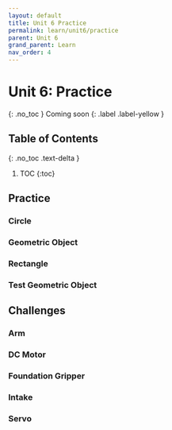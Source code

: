 ```yaml
---
layout: default
title: Unit 6 Practice
permalink: learn/unit6/practice
parent: Unit 6
grand_parent: Learn
nav_order: 4
---
```


# Unit 6: Practice
{: .no_toc }
Coming soon
{: .label .label-yellow }

## Table of Contents
{: .no_toc .text-delta }

1. TOC
{:toc}

## Practice

### Circle
### Geometric Object
### Rectangle
### Test Geometric Object

## Challenges

### Arm
### DC Motor
### Foundation Gripper
### Intake
### Servo
